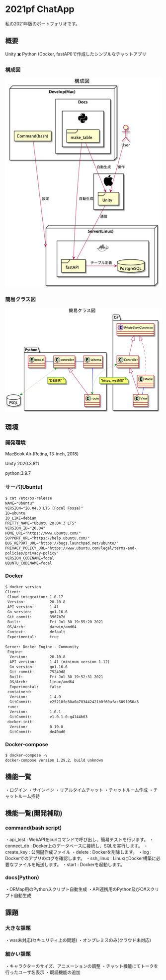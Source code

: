 # 2021pf ChatApp

私の2021年版のポートフォリオです。

## 概要
Unity ✖️ Python (Docker, fastAPI)で作成したシンプルなチャットアプリ

### 構成図
![構成図](https://github.com/katapy/2021pf/blob/develop/docs/PlantUML/Diagram/Diagram.png)

### 簡易クラス図
![簡易クラス図](https://github.com/katapy/2021pf/blob/develop/docs/PlantUML/SimpleClass/SimpleClass.png)

## 環境
### 開発環境
MacBook Air (Retina, 13-inch, 2018)

Unity 2020.3.8f1

python:3.9.7

### サーバ(Ubuntu)
```
$ cat /etc/os-release
NAME="Ubuntu"
VERSION="20.04.3 LTS (Focal Fossa)"
ID=ubuntu
ID_LIKE=debian
PRETTY_NAME="Ubuntu 20.04.3 LTS"
VERSION_ID="20.04"
HOME_URL="https://www.ubuntu.com/"
SUPPORT_URL="https://help.ubuntu.com/"
BUG_REPORT_URL="https://bugs.launchpad.net/ubuntu/"
PRIVACY_POLICY_URL="https://www.ubuntu.com/legal/terms-and-policies/privacy-policy"
VERSION_CODENAME=focal
UBUNTU_CODENAME=focal
```

### Docker
```
$ docker version
Client:
 Cloud integration: 1.0.17
 Version:           20.10.8
 API version:       1.41
 Go version:        go1.16.6
 Git commit:        3967b7d
 Built:             Fri Jul 30 19:55:20 2021
 OS/Arch:           darwin/amd64
 Context:           default
 Experimental:      true

Server: Docker Engine - Community
 Engine:
  Version:          20.10.8
  API version:      1.41 (minimum version 1.12)
  Go version:       go1.16.6
  Git commit:       75249d8
  Built:            Fri Jul 30 19:52:31 2021
  OS/Arch:          linux/amd64
  Experimental:     false
 containerd:
  Version:          1.4.9
  GitCommit:        e25210fe30a0a703442421b0f60afac609f950a3
 runc:
  Version:          1.0.1
  GitCommit:        v1.0.1-0-g4144b63
 docker-init:
  Version:          0.19.0
  GitCommit:        de40ad0
```

### Docker-compose
```
$ docker-compose -v
docker-compose version 1.29.2, build unknown
```

## 機能一覧
・ログイン
・サインイン
・リアルタイムチャット
・チャットルーム作成
・チャットルーム招待

## 機能一覧(開発補助)
### command(bash script)
・api_test : WebAPIをcurlコマンドで呼び出し、簡易テストを行います。
・connect_db : Docker上のデータベースに接続し、SQLを実行します。
・create_key : 公開鍵作成ファイル
・delete : Dockerを削除します。
・log : Dockerでのアプリのログを確認します。
・ssh_linux : LinuxにDocker構築に必要なファイルを転送します。
・start : Dockerを起動します。

### docs(Python)
・ORMap用のPythonスクリプト自動生成
・API連携用のPython及びC#スクリプト自動生成

## 課題
### 大きな課題
・wss未対応(セキュリティ上の問題)
・オンプレミスのみ(クラウド未対応)

### 細かい課題
・キャラクターのサイズ、アニメーションの調整
・チャット機能にてトークを行ったユーザ名表示
・既読機能の追加
